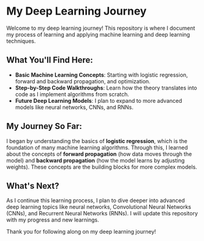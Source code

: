 # My Deep Learning Journey

Welcome to my deep learning journey! This repository is where I document my process of learning and applying machine learning and deep learning techniques.

## What You'll Find Here:
- **Basic Machine Learning Concepts**: Starting with logistic regression, forward and backward propagation, and optimization.
- **Step-by-Step Code Walkthroughs**: Learn how the theory translates into code as I implement algorithms from scratch.
- **Future Deep Learning Models**: I plan to expand to more advanced models like neural networks, CNNs, and RNNs.

## My Journey So Far:
I began by understanding the basics of **logistic regression**, which is the foundation of many machine learning algorithms. Through this, I learned about the concepts of **forward propagation** (how data moves through the model) and **backward propagation** (how the model learns by adjusting weights). These concepts are the building blocks for more complex models.

## What's Next?
As I continue this learning process, I plan to dive deeper into advanced deep learning topics like neural networks, Convolutional Neural Networks (CNNs), and Recurrent Neural Networks (RNNs). I will update this repository with my progress and new learnings.

Thank you for following along on my deep learning journey!
